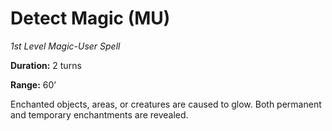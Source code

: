 # Detect Magic (MU)

*1st Level Magic-User Spell*

**Duration:** 2 turns

**Range:** 60’

Enchanted objects, areas, or creatures are caused to glow. Both permanent and temporary enchantments are revealed.